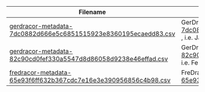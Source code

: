 | Filename    | Explanation |
| -------- | ------- |
| [gerdracor-metadata-7dc0882d666e5c6851515923e8360195ecaedd83.csv](gerdracor-metadata-7dc0882d666e5c6851515923e8360195ecaedd83.csv)  | GerDraCor version created from commit  [7dc0882d666e5c6851515923e8360195ecaedd83](https://github.com/dracor-org/gerdracor/commit/7dc0882d666e5c6851515923e8360195ecaedd83) , i.e. January 2, 2023 version of GerDraCor |
| [gerdracor-metadata-82c90cd0fef330a5547d8d86058d9238e46effad.csv](gerdracor-metadata-82c90cd0fef330a5547d8d86058d9238e46effad.csv) | GerDraCor version created from commit  [82c90cd0fef330a5547d8d86058d9238e46effad](https://github.com/dracor-org/gerdracor/commit/82c90cd0fef330a5547d8d86058d9238e46effad), i.e. February 22, 2024 version of GerDraCor |
| [fredracor-metadata-65e93f6ff632b367cdc7e16e3e390956856c4b98.csv](fredracor-metadata-65e93f6ff632b367cdc7e16e3e390956856c4b98.csv)    | FreDraCor version created from commit [65e93f6ff632b367cdc7e16e3e390956856c4b98](https://github.com/dracor-org/fredracor/commit/65e93f6ff632b367cdc7e16e3e390956856c4b98)    |

